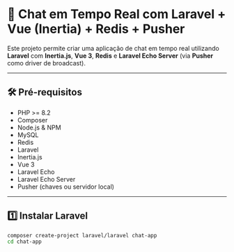 # 📡 Chat em Tempo Real com Laravel + Vue (Inertia) + Redis + Pusher

Este projeto permite criar uma aplicação de chat em tempo real utilizando **Laravel** com **Inertia.js**, **Vue 3**, **Redis** e **Laravel Echo Server** (via **Pusher** como driver de broadcast).

---

## 🛠️ Pré-requisitos

- PHP >= 8.2
- Composer
- Node.js & NPM
- MySQL
- Redis
- Laravel
- Inertia.js
- Vue 3
- Laravel Echo
- Laravel Echo Server
- Pusher (chaves ou servidor local)

---

## 1️⃣ Instalar Laravel

```bash
composer create-project laravel/laravel chat-app
cd chat-app
